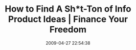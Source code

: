 ---
date: 2009-04-27 22:54:38
link:
  source: delicious
  source_url: https://del.icio.us/roytang
  text: How to Find A Sh*t-Ton of Info Product Ideas | Finance Your Freedom
  url: http://www.financeyourfreedom.com/blog/finding-info-product-ideas/
slug: how-to-find-a-sh-t-ton-of-info-product-ideas-finance-your-freedom
source: delicious
tags:
- ___private
- broken-link
title: How to Find A Sh*t-Ton of Info Product Ideas | Finance Your Freedom
---
